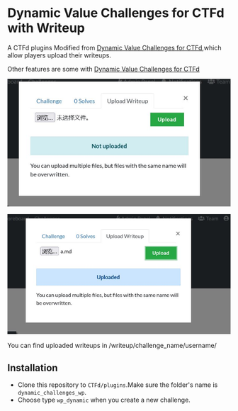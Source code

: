# Dynamic Value Challenges for CTFd with Writeup
A CTFd plugins Modified from [Dynamic Value Challenges for CTFd](https://github.com/CTFd/CTFd/blob/master/CTFd/plugins/dynamic_challenges/README.md),which allow players upload their writeups.

Other features are some with [Dynamic Value Challenges for CTFd](https://github.com/CTFd/CTFd/blob/master/CTFd/plugins/dynamic_challenges/README.md)

![not uploaded](images/not_uploaded.JPG)

![not uploaded](images/uploaded.JPG)

You can find uploaded writeups in /writeup/challenge_name/username/

## Installation
* Clone this repository to `CTFd/plugins`.Make sure the folder's name is `dynamic_challenges_wp`.
* Choose type `wp_dynamic` when you create a new challenge.
